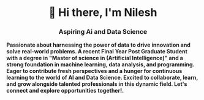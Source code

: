 <h1 align="center">👋 Hi there, I'm Nilesh</h1>
<h3 align="center">Aspiring Ai and Data Science</h3>

**Passionate about harnessing the power of data to drive innovation and solve real-world problems. A recent Final Year Post Graduate Student with a degree in "Master of science in (Artificial Intelligence)" and a strong foundation in machine learning, data analysis, and programming. Eager to contribute fresh perspectives and a hunger for continuous learning to the world of AI and Data Science. Excited to collaborate, learn, and grow alongside talented professionals in this dynamic field. Let's connect and explore opportunities together!.**


<p align="left">
</p>
